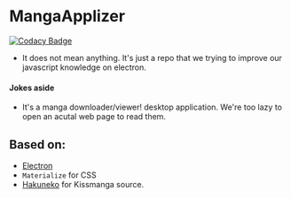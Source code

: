 # MangaApplizer

[![Codacy Badge](https://api.codacy.com/project/badge/Grade/bffdef7365c746d0aa90a3fcda83ed61)](https://www.codacy.com/app/kondanta/MangApplizer?utm_source=github.com&utm_medium=referral&utm_content=Egomination/MangApplizer&utm_campaign=badger)

- It does not mean anything. It's just a repo that we trying to improve our javascript
knowledge on electron.

#### Jokes aside
- It's a manga downloader/viewer! desktop application. We're too lazy to open an acutal web page
to read them.


## Based on:
- [Electron](https://github.com/electron/electron)
- `Materialize` for CSS
- [Hakuneko](https://www.npmjs.com/package/hakuneko) for Kissmanga source.
